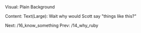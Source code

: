 Visual: Plain Background

Content:
Text(Large): Wait why would Scott say "things like this?"

Next: /16_know_something
Prev: /14_why_ruby
